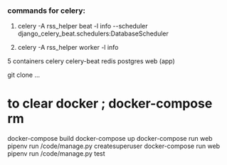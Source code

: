  
 ### commands for celery:
 
 1. celery -A rss_helper  beat -l info --scheduler django_celery_beat.schedulers:DatabaseScheduler
 
 2. celery -A rss_helper worker -l info

5 containers
    celery
    celery-beat
    redis
    postgres
    web (app)

git clone ...

# to clear docker ; docker-compose rm
docker-compose build
docker-compose up
docker-compose run web pipenv run /code/manage.py createsuperuser
docker-compose run web pipenv run /code/manage.py test




